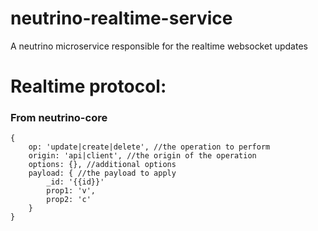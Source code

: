 # neutrino-realtime-service
A neutrino microservice responsible for the realtime websocket updates 

# Realtime protocol:

### From neutrino-core

```
{
    op: 'update|create|delete', //the operation to perform
    origin: 'api|client', //the origin of the operation
    options: {}, //additional options
    payload: { //the payload to apply
        _id: '{{id}}'
        prop1: 'v',
        prop2: 'c'
    }
}
``` 
